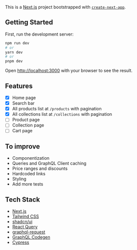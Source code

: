 This is a [Next.js](https://nextjs.org/) project bootstrapped with [`create-next-app`](https://github.com/vercel/next.js/tree/canary/packages/create-next-app).

## Getting Started

First, run the development server:

```bash
npm run dev
# or
yarn dev
# or
pnpm dev
```

Open [http://localhost:3000](http://localhost:3000) with your browser to see the result.

## Features

- [x] Home page
- [x] Search bar
- [x] All products list at `/products` with pagination
- [x] All collections list at `/collections` with pagination
- [ ] Product page
- [ ] Collection page
- [ ] Cart page

## To improve

- Componentization
- Queries and GraphQL Client caching
- Price ranges and discounts
- Hardcoded links
- Styling
- Add more tests

## Tech Stack

- [Next.js](https://nextjs.org/)
- [Tailwind CSS](https://tailwindcss.com/)
- [shadcn/ui](https://ui.shadcn.com/)
- [React Query](https://tanstack.com/query/latest/)
- [graphql-request](https://github.com/jasonkuhrt/graphql-request)
- [GraphQL Codegen](https://the-guild.dev/graphql/codegen)
- [Cypress](https://www.cypress.io/)
